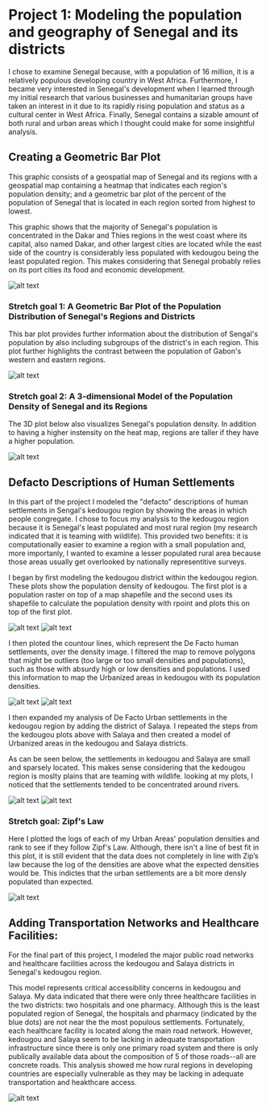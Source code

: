 # Project 1: Modeling the population and geography of Senegal and its districts

I chose to examine Senegal because, with a population of 16 million, it is a relatively populous
developing country in West Africa. Furthermore, I became very interested in Senegal's development
when I learned through my initial research that various businesses and humanitarian groups have
taken an interest in it due to its rapidly rising population and status as a cultural center in
West Africa. Finally, Senegal contains a sizable amount of both rural and urban areas which I
thought could make for some insightful analysis.

## Creating a Geometric Bar Plot

This graphic consists of a geospatial map of Senegal and its regions with a geospatial map containing
a heatmap that indicates each region's population density; and a geometric bar plot of the percent of
the population of Senegal that is located in each region sorted from highest to lowest.

This graphic shows that the majority of Senegal's population is concentrated in the Dakar and Thies
regions in the west coast where its capital, also named Dakar, and other largest cities are located
while the east side of the country is considerably less populated with kedougou being the least
populated region. This makes considering that Senegal probably relies on its port cities its food and
economic development.

![alt text](https://raw.githubusercontent.com/Seabass1000/ABM/master/1-Geometric%20Bar%20Plot.png)

### Stretch goal 1: A Geometric Bar Plot of the Population Distribution of Senegal's Regions and Districts

This bar plot provides further information about the distribution of Sengal's population by also
including subgroups of the district's in each region. This plot further highlights the contrast
between the population of Gabon's western and eastern regions.

![alt text](https://raw.githubusercontent.com/Seabass1000/ABM/master/3-P1_stretch_1.png)

### Stretch goal 2: A 3-dimensional Model of the Population Density of Senegal and its Regions

The 3D plot below also visualizes Senegal's population density. In addition to having a higher
instensity on the heat map, regions are taller if they have a higher population.

![alt text](https://github.com/Seabass1000/ABM/blob/master/p1.gif)

## Defacto Descriptions of Human Settlements

In this part of the project I modeled the "defacto" descriptions of human settlements in Sengal's kedougou
region by showing the areas in which people congregate. I chose to focus my analysis to the kedougou
region because it is Senegal's least populated and most rural region (my research indicated that
it is teaming with wildlife). This provided two benefits: it is computationally easier to examine
a region with a small population and, more importanly, I wanted to examine a lesser populated rural
area because those areas usually get overlooked by nationally representitive surveys.

I began by first modeling the kedougou district within the kedougou region. These plots show the
population density of kedougou. The first plot is a population raster on top of a map shapefile and
the second uses its shapefile to calculate the population density with rpoint and plots this on
top of the first plot.

![alt text](https://raw.githubusercontent.com/Seabass1000/ABM/master/thas.png)
![alt text](https://raw.githubusercontent.com/Seabass1000/ABM/master/This.png)

I then ploted the countour lines, which represent the De Facto human settlements, over the density image.
I filtered the map to remove polygons that might be outliers (too large or too small densities and
populations), such as those with absurdy high or low densities and populations. I used this information
to map the Urbanized areas in kedougou with its population densities.

![alt text](https://github.com/Seabass1000/ABM/blob/master/6-urban_area_polygons_and_density.png)
![alt text](https://raw.githubusercontent.com/Seabass1000/ABM/master/5-Dfcto_urbn_sttlments_250.png)

I then expanded my analysis of De Facto Urban settlements in the kedougou region by adding the district of
Salaya. I repeated the steps from the kedougou plots above with Salaya and then created a model of Urbanized
areas in the kedougou and Salaya districts.

As can be seen below, the settlements in kedougou and Salaya are small and sparsely located. This makes
sense considering that the kedougou region is moslty plains that are teaming with wildlife. looking at my
plots, I noticed that the settlements tended to be concentrated around rivers.

![alt text](https://raw.githubusercontent.com/Seabass1000/ABM/master/7-saraya250_theonlyone.png)
![alt text](https://raw.githubusercontent.com/Seabass1000/ABM/master/8-combined.png)

### Stretch goal: Zipf's Law

Here I plotted the logs of each of my Urban Areas' population densities and rank to see if they follow
Zipf's Law. Although, there isn't a line of best fit in this plot, it is still evident that the data 
does not completely in line with Zip’s law because the log of the densities are above what the expected
densities would be. This indictes that the urban settlements are a bit more densly populated than expected.

![alt text](https://raw.githubusercontent.com/Seabass1000/ABM/master/Zipf.png)

## Adding Transportation Networks and Healthcare Facilities:

For the final part of this project, I modeled the major public road networks and healthcare facilities
across the kedougou and Salaya districts in Senegal's kedougou region.

This model represents critical accessibility concerns in kedougou and Salaya. My data indicated that there
were only three healthcare facilities in the two districts: two hospitals and one pharmacy. Although this is
the least populated region of Senegal, the hospitals and pharmacy (indicated by the blue dots) are not near the
the most populous settlements. Fortunately, each healthcare facility is located along the main road network.
However, kedougou and Salaya seem to be lacking in adequate transportation infrastructure since there is only
one primary road system and there is only publically available data about the composition of 5 of those
roads--all are concrete roads. This analysis showed me how rural regions in developing countries are especially
vulnerable as they may be lacking in adequate transportation and heakthcare access.

![alt text](https://raw.githubusercontent.com/Seabass1000/ABM/master/9-Road_and_Health.png)
